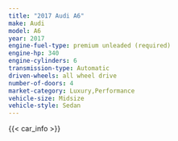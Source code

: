 ```yaml
---
title: "2017 Audi A6"
make: Audi
model: A6
year: 2017
engine-fuel-type: premium unleaded (required)
engine-hp: 340
engine-cylinders: 6
transmission-type: Automatic
driven-wheels: all wheel drive
number-of-doors: 4
market-category: Luxury,Performance
vehicle-size: Midsize
vehicle-style: Sedan
---
```


{{< car_info >}}
